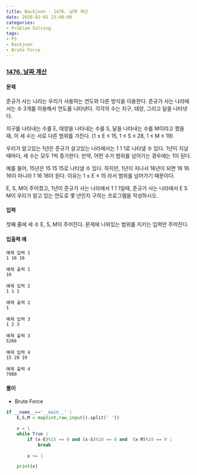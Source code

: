 ```yaml
---
title: Backjoon - 1476. 날짜 계산
date: 2020-02-01 23:40:00
categories:
- Problem Solving
tags:
- PS
- Backjoon
- Brute Force
---
```


### [ 1476. 날짜 계산 ](https://www.acmicpc.net/problem/1476)

#### 문제

준규가 사는 나라는 우리가 사용하는 연도와 다른 방식을 이용한다. 준규가 사는 나라에서는 수 3개를 이용해서 연도를 나타낸다. 각각의 수는 지구, 태양, 그리고 달을 나타낸다.

지구를 나타내는 수를 E, 태양을 나타내는 수를 S, 달을 나타내는 수를 M이라고 했을 때, 이 세 수는 서로 다른 범위를 가진다. (1 ≤ E ≤ 15, 1 ≤ S ≤ 28, 1 ≤ M ≤ 19)

우리가 알고있는 1년은 준규가 살고있는 나라에서는 1 1 1로 나타낼 수 있다. 1년이 지날 때마다, 세 수는 모두 1씩 증가한다. 만약, 어떤 수가 범위를 넘어가는 경우에는 1이 된다.

예를 들어, 15년은 15 15 15로 나타낼 수 있다. 하지만, 1년이 지나서 16년이 되면 16 16 16이 아니라 1 16 16이 된다. 이유는 1 ≤ E ≤ 15 라서 범위를 넘어가기 때문이다.

E, S, M이 주어졌고, 1년이 준규가 사는 나라에서 1 1 1일때, 준규가 사는 나라에서 E S M이 우리가 알고 있는 연도로 몇 년인지 구하는 프로그램을 작성하시오.

#### 입력

첫째 줄에 세 수 E, S, M이 주어진다. 문제에 나와있는 범위를 지키는 입력만 주어진다.

#### 입출력 예

```
예제 입력 1
1 16 16

예제 출력 1
16

예제 입력 2
1 1 1

예제 출력 2
1

예제 입력 3
1 2 3

예제 출력 3
5266

예제 입력 4
15 28 19

예제 출력 4
7980
```

#### 풀이
  - Brute Force

```python
if __name__=='__main__' : 
    E,S,M = map(int,raw_input().split(' '))

    x = 1
    while True : 
        if (x-E)%15 == 0 and (x-S)%28 == 0 and  (x-M)%19 == 0 :
            break
        
        x += 1

    print(x)
```
